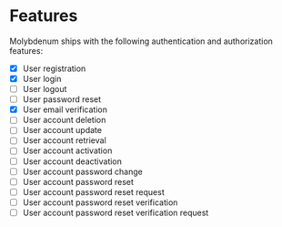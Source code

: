# Features
Molybdenum ships with the following authentication and authorization features:

- [x] User registration
- [x] User login
- [ ] User logout
- [ ] User password reset
- [x] User email verification
- [ ] User account deletion
- [ ] User account update
- [ ] User account retrieval
- [ ] User account activation
- [ ] User account deactivation
- [ ] User account password change
- [ ] User account password reset
- [ ] User account password reset request
- [ ] User account password reset verification
- [ ] User account password reset verification request